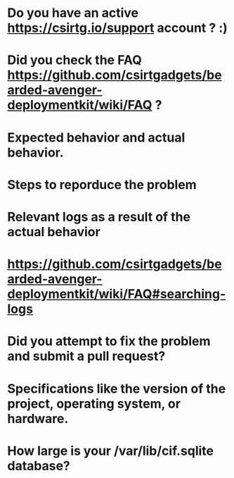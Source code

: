 # Do you have an active https://csirtg.io/support account ? :)

# Did you check the FAQ https://github.com/csirtgadgets/bearded-avenger-deploymentkit/wiki/FAQ ?

# Expected behavior and actual behavior.

# Steps to reporduce the problem

# Relevant logs as a result of the actual behavior
# https://github.com/csirtgadgets/bearded-avenger-deploymentkit/wiki/FAQ#searching-logs

# Did you attempt to fix the problem and submit a pull request?

# Specifications like the version of the project, operating system, or hardware.

# How large is your /var/lib/cif.sqlite database?

